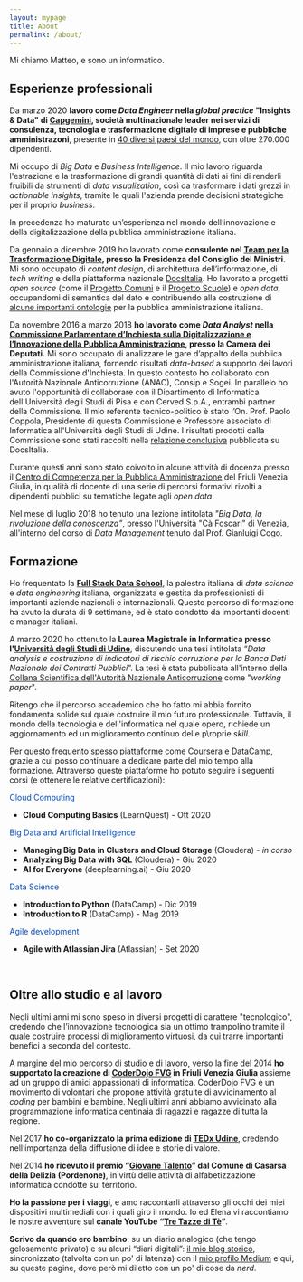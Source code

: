 ```yaml
---
layout: mypage
title: About
permalink: /about/
---
```


Mi chiamo Matteo, e sono un informatico.
<br>

Esperienze professionali
---------------------------
Da marzo 2020 **lavoro come _Data Engineer_ nella _global practice_ "Insights & Data" di [Capgemini][Capgemini], società multinazionale leader nei servizi di consulenza, tecnologia e trasformazione digitale di imprese e pubbliche amministrazoni**, presente in [40 diversi paesi del mondo][CapgeminiOffice], con oltre 270.000 dipendenti.

Mi occupo di _Big Data_ e _Business Intelligence_. Il mio lavoro riguarda l'estrazione e la trasformazione di grandi quantità di dati ai fini di renderli fruibili da strumenti di _data visualization_, così da trasformare i dati grezzi in _actionable insights_, tramite le quali l'azienda prende decisioni strategiche per il proprio _business_.

In precedenza ho maturato un’esperienza nel mondo dell’innovazione e della digitalizzazione della pubblica amministrazione italiana.

Da gennaio a dicembre 2019 ho lavorato come **consulente nel [Team per la Trasformazione Digitale][teamdigitalelink], presso la Presidenza del Consiglio dei Ministri**. Mi sono occupato di _content design_, di architettura dell’informazione, di _tech writing_ e della piattaforma nazionale [DocsItalia][docsitalialink]. Ho lavorato a progetti _open source_ (come il [Progetto Comuni][ProgettoComuni] e il [Progetto Scuole][ProgettoScuole]) e _open data_, occupandomi di semantica del dato e contribuendo alla costruzione di [alcune importanti ontologie][OntoPiALink] per la pubblica amministrazione italiana.

Da novembre 2016 a marzo 2018 **ho lavorato come _Data Analyst_ nella [Commissione Parlamentare d’Inchiesta sulla Digitalizzazione e l’Innovazione della Pubblica Amministrazione][commissionedigitalelink], presso la Camera dei Deputati.** Mi sono occupato di analizzare le gare d’appalto della pubblica amministrazione italiana, fornendo risultati _data-based_ a supporto dei lavori della Commissione d'Inchiesta. In questo contesto ho collaborato con l'Autorità Nazionale Anticorruzione (ANAC), Consip e Sogei. In parallelo ho avuto l'opportunità di collaborare con il Dipartimento di Informatica dell'Università degli Studi di Pisa e con Cerved S.p.A., entrambi partner della Commissione. Il mio referente tecnico-politico è stato l’On. Prof. Paolo Coppola, Presidente di questa Commissione e Professore associato di Informatica all'Università degli Studi di Udine. I risultati prodotti dalla Commissione sono stati raccolti nella [relazione conclusiva][RelazioneCommissione] pubblicata su DocsItalia.

Durante questi anni sono stato coivolto in alcune attività di docenza presso il [Centro di Competenza per la Pubblica Amministrazione][ComPALink] del Friuli Venezia Giulia, in qualità di docente di una serie di percorsi formativi rivolti a dipendenti pubblici su tematiche legate agli _open data_.

Nel mese di luglio 2018 ho tenuto una lezione intitolata _"Big Data, la rivoluzione della conoscenza"_, presso l'Università "Cà Foscari" di Venezia, all'interno del corso di _Data Management_ tenuto dal Prof. Gianluigi Cogo.
<br>

Formazione
---------------------------
Ho frequentato la **[Full Stack Data School][fsds]**, la palestra italiana di _data science_ e _data engineering_ italiana, organizzata e gestita da professionisti di importanti aziende nazionali e internazionali. Questo percorso di formazione ha avuto la durata di 9 settimane, ed è stato condotto da importanti docenti e manager italiani.

A marzo 2020 ho ottenuto la **Laurea Magistrale in Informatica presso l'[Università degli Studi di Udine][informaticauniudlink]**, discutendo una tesi intitolata “_Data analysis e costruzione di indicatori di rischio corruzione per la Banca Dati Nazionale dei Contratti Pubblici_”. La tesi è stata pubblicata all'interno della [Collana Scientifica dell'Autorità Nazionale Anticorruzione][collanascientificaAnac] come "_working paper_".

Ritengo che il percorso accademico che ho fatto mi abbia fornito fondamenta solide sul quale costruire il mio futuro professionale. Tuttavia, il mondo della tecnologia e dell'informatica nel quale opero, richiede un aggiornamento ed un miglioramento continuo delle p\roprie _skill_.

Per questo frequento spesso piattaforme come [Coursera][CourseraLink] e [DataCamp][DataCampLink], grazie a cui posso continuare a dedicare parte del mio tempo alla formazione. Attraverso queste piattaforme ho potuto seguire i seguenti corsi (e ottenere le relative certificazioni):

<font color="#0049B0">Cloud Computing</font>
- **Cloud Computing Basics** (LearnQuest) - Ott 2020

<font color="#0049B0">Big Data and Artificial Intelligence</font>
- **Managing Big Data in Clusters and Cloud Storage** (Cloudera) - *in corso*
- **Analyzing Big Data with SQL** (Cloudera) - Giu 2020
- **AI for Everyone** (deeplearning.ai) - Giu 2020

<font color="#0049B0">Data Science</font>
- **Introduction to Python** (DataCamp) - Dic 2019
- **Introduction to R** (DataCamp) - Mag 2019

<font color="#0049B0">Agile development</font>
- **Agile with Atlassian Jira** (Atlassian) - Set 2020
<br>

Oltre allo studio e al lavoro
---------------------------
Negli ultimi anni mi sono speso in diversi progetti di carattere "tecnologico", credendo che l’innovazione tecnologica sia un ottimo trampolino tramite il quale costruire processi di miglioramento virtuosi, da cui trarre importanti benefici a seconda del contesto.

A margine del mio percorso di studio e di lavoro, verso la fine del 2014 **ho supportato la creazione di [CoderDojo FVG][coderdojolink] in Friuli Venezia Giulia** assieme ad un gruppo di amici appassionati di informatica. CoderDojo FVG è un movimento di volontari che propone attività gratuite di avvicinamento al _coding_ per bambini e bambine. Negli ultimi anni abbiamo avvicinato alla programmazione informatica centinaia di ragazzi e ragazze di tutta la regione.

Nel 2017 **ho co-organizzato la prima edizione di [TEDx Udine][tedxudinelink]**, credendo nell’importanza della diffusione di idee e storie di valore.

Nel 2014 **ho ricevuto il premio “[Giovane Talento][giovanetalentolink]” dal Comune di Casarsa della Delizia (Pordenone)**, in virtù delle attività di alfabetizzazione informatica condotte sul territorio.

**Ho la passione per i viaggi**, e amo raccontarli attraverso gli occhi dei miei dispositivi multimediali con i quali giro il mondo. Io ed Elena vi raccontiamo le nostre avventure sul **canale YouTube “[Tre Tazze di Tè][tretazzeditelink]”**.

**Scrivo da quando ero bambino**: su un diario analogico (che tengo gelosamente privato) e su alcuni “diari digitali”: [il mio blog storico][matteotroialink], sincronizzato (talvolta con un po' di latenza) con il [mio profilo Medium][Mediumlink] e qui, su queste pagine, dove però mi diletto con un po' di cose da _nerd_.

[collanascientificaAnac]: http://www.anticorruzione.it/portal/public/classic/Attivitadocumentazione/Pubblicazioni/Collanascientifica
[fsds]: https://www.fullstackdata.school/
[Mediumlink]: https://medium.com/@matteotr
[matteotroialink]: http://www.matteotroia.it
[informaticauniudlink]: https://www.dmif.uniud.it/
[teamdigitalelink]: https://teamdigitale.governo.it/
[commissionedigitalelink]: https://www.camera.it/leg17/436?shadow_organo_parlamentare=2708
[RelazioneCommissione]: https://docs.italia.it/italia/relazioni-commissioni-parlamentari/relazionecommissionedigitale-docs/it/bozza/index.html
[CourseraLink]: https://www.coursera.org/
[DataCampLink]: https://www.datacamp.com/
[coderdojolink]: http://www.coderdojofvg.it
[tedxudinelink]: http://www.tedxudine.com
[giovanetalentolink]: https://procasarsa.org/articoli/cittadino-dellanno-humanitas-giovane-talento-premi-a-bagnarol-troia-e-sas-casarsa/
[tretazzeditelink]: https://www.youtube.com/channel/UCukRWZLKAVGU8wesojESTzg
[docsitalialink]: https://docs.italia.it/che-cos-e-docs-italia/
[Capgemini]: https://www.capgemini.com/it-it/
[ComPALink]: https://compa.fvg.it/
[ProgettoScuole]: https://designers.italia.it/kit/scuole/
[ProgettoComuni]: https://designers.italia.it/kit/comuni/
[OntoPiALink]: https://github.com/italia/daf-ontologie-vocabolari-controllati
[CapgeminiOffice]: https://www.capgemini.com/contact-us/
